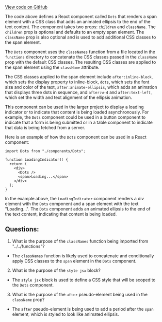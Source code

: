 [View code on GitHub](zoo-labs/zoo/blob/master/core/src/components/Dots/index.tsx)

The code above defines a React component called `Dots` that renders a span element with a CSS class that adds an animated ellipsis to the end of the text content. The component takes two props: `children` and `className`. The `children` prop is optional and defaults to an empty span element. The `className` prop is also optional and is used to add additional CSS classes to the span element.

The `Dots` component uses the `classNames` function from a file located in the `functions` directory to concatenate the CSS classes passed in the `className` prop with the default CSS classes. The resulting CSS classes are applied to the span element using the `className` attribute.

The CSS classes applied to the span element include `after:inline-block`, which sets the display property to inline-block, `dots`, which sets the font size and color of the text, `after:animate-ellipsis`, which adds an animation that displays three dots in sequence, and `after:w-4` and `after:text-left`, which set the width and text alignment of the ellipsis animation.

This component can be used in the larger project to display a loading indicator or to indicate that content is being loaded asynchronously. For example, the `Dots` component could be used in a button component to indicate that a form is being submitted or in a table component to indicate that data is being fetched from a server.

Here is an example of how the `Dots` component can be used in a React component:

```
import Dots from "./components/Dots";

function LoadingIndicator() {
  return (
    <div>
      <Dots />
      <span>Loading...</span>
    </div>
  );
}
```

In the example above, the `LoadingIndicator` component renders a div element with the `Dots` component and a span element with the text "Loading...". The `Dots` component adds an animated ellipsis to the end of the text content, indicating that content is being loaded.
## Questions: 
 1. What is the purpose of the `classNames` function being imported from "../../functions"?
- The `classNames` function is likely used to concatenate and conditionally apply CSS classes to the `span` element in the `Dots` component.

2. What is the purpose of the `style jsx` block?
- The `style jsx` block is used to define a CSS style that will be scoped to the `Dots` component.

3. What is the purpose of the `after` pseudo-element being used in the `className` prop?
- The `after` pseudo-element is being used to add a period after the `span` element, which is styled to look like animated ellipsis.